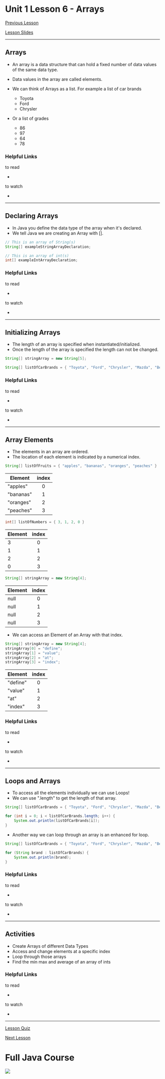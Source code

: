 # Unit 1 Lesson 6 - Arrays

[Previous Lesson](https://github.com/Kevin-Lago/Java-Course-Guide/tree/master/unit_1_getting_started/lesson_5_methods)

[Lesson Slides](https://docs.google.com/presentation/d/12SsbLA1HV4kX1I71zBAGQC0I2icgxCpkWr3B5zB9iB0/edit?usp=sharing)

---
## Arrays

- An array is a data structure that can hold a fixed number of data values of the same data type.
- Data values in the array are called elements.
- We can think of Arrays as a list. For example a list of car brands
	- Toyota
	- Ford
	- Chrysler
	
- Or a list of grades
	- 86
	- 97
	- 64
	- 78

### Helpful Links

to read

- []()

to watch

- []()

---
## Declaring Arrays

- In Java you define the data type of the array when it's declared.
- We tell Java we are creating an Array with [].

```java
// This is an array of String(s)
String[] exampleStringArrayDeclaration;

// This is an array of int(s)
int[] exampleIntArrayDeclaration;
```

### Helpful Links

to read

- []()

to watch

- []()

---
## Initializing Arrays

- The length of an array is specified when instantiated/initialized.
- Once the length of the array is specified the length can not be changed.

```java
String[] stringArray = new String[5];

String[] listOfCarBrands = { "Toyota", "Ford", "Chrysler", "Mazda", "Bentley" };
```

### Helpful Links

to read

- []()

to watch

- []()

---
## Array Elements

- The elements in an array are ordered.
- The location of each element is indicated by a numerical index.

```java
String[] listOfFruits = { "apples", "bananas", "oranges", "peaches" }
```

| Element   | index |
| ----------|:-----:|
| "apples"  | 0     |
| "bananas" | 1     |
| "oranges" | 2     |
| "peaches" | 3     |

```java
int[] listOfNumbers = { 3, 1, 2, 0 }
```

| Element | index |
| --------|:-----:|
| 3       | 0     |
| 1       | 1     |
| 2       | 2     |
| 0       | 3     |

```java
String[] stringArray = new String[4];
```

| Element | index |
| --------|:-----:|
| null    | 0     |
| null    | 1     |
| null    | 2     |
| null    | 3     |

- We can access an Element of an Array with that index.

```java
String[] stringArray = new String[4];
stringArray[0] = "define";
stringArray[1] = "value";
stringArray[2] = "at";
stringArray[3] = "index";
```

| Element  | index |
| ---------|:-----:|
| "define" | 0     |
| "value"  | 1     |
| "at"     | 2     |
| "index"  | 3     |

### Helpful Links

to read

- []()

to watch

- []()

---
## Loops and Arrays

- To access all the elements individually we can use Loops!
- We can use ".length" to get the length of that array.

```java
String[] listOfCarBrands = { "Toyota", "Ford", "Chrysler", "Mazda", "Bentley" }

for (int i = 0; i < listOfCarBrands.length; i++) {
	System.out.println(listOfCarBrands[i]);
}
```

- Another way we can loop through an array is an enhanced for loop.

```java
String[] listOfCarBrands = { "Toyota", "Ford", "Chrysler", "Mazda", "Bentley" }

for (String brand : listOfCarBrands) {
	System.out.println(brand);
}
```

### Helpful Links

to read

- []()

to watch

- []()

---
## Activities

- Create Arrays of different Data Types
- Access and change elements at a specific index
- Loop through those arrays
- Find the min max and average of an array of ints

### Helpful Links

to read

- []()

to watch

- []()

---

[Lesson Quiz]()

[Next Lesson](https://github.com/Kevin-Lago/Java-Course-Guide/tree/master/unit_2_understanding_java/lesson_1_classes_and_objects)

# Full Java Course

<a href="https://github.com/Kevin-Lago/java_full_course">
	<img src="../../java_logo.png" />
</a>


